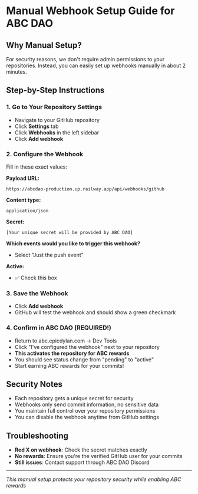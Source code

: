 # Manual Webhook Setup Guide for ABC DAO

## Why Manual Setup?
For security reasons, we don't require admin permissions to your repositories. Instead, you can easily set up webhooks manually in about 2 minutes.

## Step-by-Step Instructions

### 1. Go to Your Repository Settings
- Navigate to your GitHub repository
- Click **Settings** tab
- Click **Webhooks** in the left sidebar
- Click **Add webhook**

### 2. Configure the Webhook
Fill in these exact values:

**Payload URL:**
```
https://abcdao-production.up.railway.app/api/webhooks/github
```

**Content type:**
```
application/json
```

**Secret:**
```
[Your unique secret will be provided by ABC DAO]
```

**Which events would you like to trigger this webhook?**
- Select "Just the push event"

**Active:**
- ✅ Check this box

### 3. Save the Webhook
- Click **Add webhook**
- GitHub will test the webhook and should show a green checkmark

### 4. Confirm in ABC DAO (REQUIRED!)
- Return to abc.epicdylan.com → Dev Tools  
- Click "I've configured the webhook" next to your repository
- **This activates the repository for ABC rewards**
- You should see status change from "pending" to "active"
- Start earning ABC rewards for your commits!

## Security Notes
- Each repository gets a unique secret for security
- Webhooks only send commit information, no sensitive data
- You maintain full control over your repository permissions
- You can disable the webhook anytime from GitHub settings

## Troubleshooting
- **Red X on webhook**: Check the secret matches exactly
- **No rewards**: Ensure you're the verified GitHub user for your commits
- **Still issues**: Contact support through ABC DAO Discord

---
*This manual setup protects your repository security while enabling ABC rewards*
